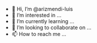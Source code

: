 - 👋 Hi, I’m @arizmendi-luis
- 👀 I’m interested in ...
- 🌱 I’m currently learning ...
- 💞️ I’m looking to collaborate on ...
- 📫 How to reach me ...

<!---
arizmendi-luis/arizmendi-luis is a ✨ special ✨ repository because its `README.md` (this file) appears on your GitHub profile.
You can click the Preview link to take a look at your changes.
--->
